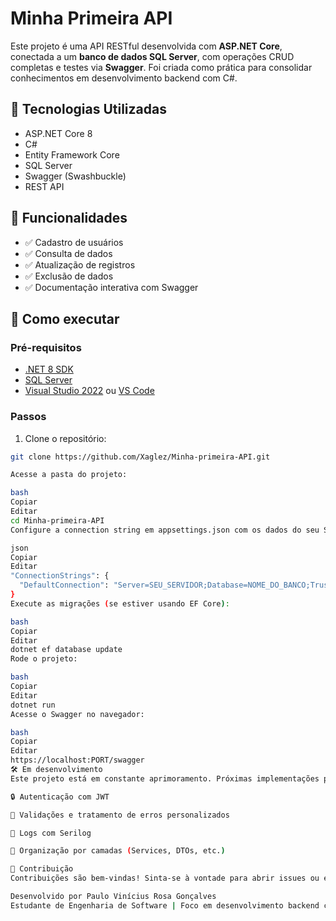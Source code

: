 # Minha Primeira API

Este projeto é uma API RESTful desenvolvida com **ASP.NET Core**, conectada a um **banco de dados SQL Server**, com operações CRUD completas e testes via **Swagger**. Foi criada como prática para consolidar conhecimentos em desenvolvimento backend com C#.

## 🔧 Tecnologias Utilizadas

- ASP.NET Core 8
- C#
- Entity Framework Core
- SQL Server
- Swagger (Swashbuckle)
- REST API

## 📌 Funcionalidades

- ✅ Cadastro de usuários
- ✅ Consulta de dados
- ✅ Atualização de registros
- ✅ Exclusão de dados
- ✅ Documentação interativa com Swagger

## 🚀 Como executar

### Pré-requisitos

- [.NET 8 SDK](https://dotnet.microsoft.com/en-us/download)
- [SQL Server](https://www.microsoft.com/pt-br/sql-server/sql-server-downloads)
- [Visual Studio 2022](https://visualstudio.microsoft.com/) ou [VS Code](https://code.visualstudio.com/)

### Passos

1. Clone o repositório:

```bash
git clone https://github.com/Xaglez/Minha-primeira-API.git

Acesse a pasta do projeto:

bash
Copiar
Editar
cd Minha-primeira-API
Configure a connection string em appsettings.json com os dados do seu SQL Server:

json
Copiar
Editar
"ConnectionStrings": {
  "DefaultConnection": "Server=SEU_SERVIDOR;Database=NOME_DO_BANCO;Trusted_Connection=True;TrustServerCertificate=True;"
}
Execute as migrações (se estiver usando EF Core):

bash
Copiar
Editar
dotnet ef database update
Rode o projeto:

bash
Copiar
Editar
dotnet run
Acesse o Swagger no navegador:

bash
Copiar
Editar
https://localhost:PORT/swagger
🛠 Em desenvolvimento
Este projeto está em constante aprimoramento. Próximas implementações planejadas:

🔒 Autenticação com JWT

🧪 Validações e tratamento de erros personalizados

🧾 Logs com Serilog

📁 Organização por camadas (Services, DTOs, etc.)

🤝 Contribuição
Contribuições são bem-vindas! Sinta-se à vontade para abrir issues ou enviar pull requests.

Desenvolvido por Paulo Vinícius Rosa Gonçalves
Estudante de Engenharia de Software | Foco em desenvolvimento backend com C# e ASP.NET
